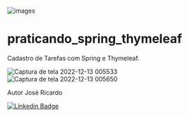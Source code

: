 ![images](https://user-images.githubusercontent.com/56279938/207223390-7ff11228-6d04-4025-8c40-7abef3598189.png)

# praticando_spring_thymeleaf
Cadastro de Tarefas com Spring e Thymeleaf.

![Captura de tela 2022-12-13 005533](https://user-images.githubusercontent.com/56279938/207223422-e33b7e40-2b19-4563-96c8-5067e5ed8369.png)
![Captura de tela 2022-12-13 005650](https://user-images.githubusercontent.com/56279938/207223423-c19c2f42-fe49-4b88-bbe3-7244441c0d7d.png)

Autor José Ricardo

[![Linkedin Badge](https://img.shields.io/badge/LinkedIn-0077B5?style=for-the-badge&logo=linkedin&logoColor=whitehttps://www.linkedin.com/in/ze-ricardo/)](https://www.linkedin.com/in/ze-ricardo/)
